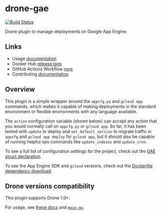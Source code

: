 # drone-gae

[![Build Status](https://github.com/nytimes/drone-gae/actions/workflows/build.yml/badge.svg)](https://github.com/nytimes/drone-gae/actions/workflows/build.yaml)

Drone plugin to manage deployments on Google App Engine.

## Links

- Usage [documentation](DOCS.md)
- Docker Hub [release tags](https://hub.docker.com/r/nytimes/drone-gae/tags)
- GitHub Actions Workflow [runs](https://github.com/nytimes/drone-gae/actions)
- Contributing [documentation](.github/CONTRIBUTING.md)

## Overview

This plugin is a simple wrapper around the `appcfg.py` and `gcloud app` commands, which makes it capable of making deployments in the standard environment or flexible environments with any language available.

The `action` configuration variable (shown below) can accept any action that you would normally call on `appcfg.py` or `gcloud app`.
So far, it has been tested with `update` to deploy and `set_default_version` to migrate traffic in `appcfg` and `gcloud app deploy` for `gcloud app`, but it should also be capable of running helpful ops commands like `update_indexes` and `update_cron`.

To see a full list of configuration settings for the project, check out the [GAE struct declaration](main.go#L18-L83).

To see the App Engine SDK and `gcloud` versions, check out the [Dockerfile dependency download](Dockerfile#L3-L4).

## Drone versions compatibility

This plugin supports Drone 1.0+.

For usage, see [these docs](DOCS.md) and [`main.go`](main.go).
